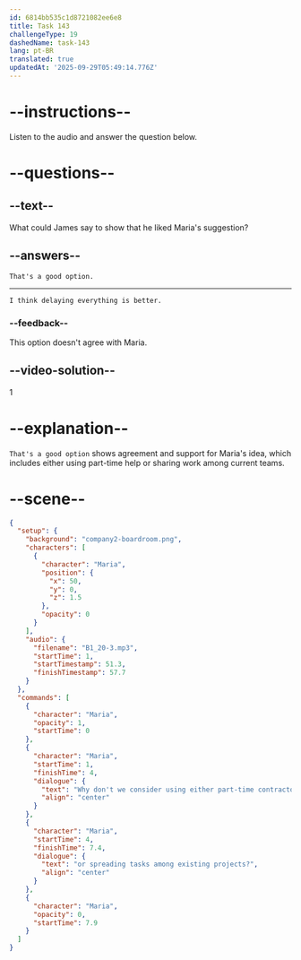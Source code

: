 ```yaml
---
id: 6814bb535c1d8721082ee6e8
title: Task 143
challengeType: 19
dashedName: task-143
lang: pt-BR
translated: true
updatedAt: '2025-09-29T05:49:14.776Z'
---
```


<!-- (Audio) Maria: Why don't we consider using either part-time contractors or spreading tasks among existing projects? -->

<!-- SPEAKING -->

# --instructions--

Listen to the audio and answer the question below.

# --questions--

## --text--

What could James say to show that he liked Maria's suggestion?

## --answers--

`That's a good option.`

---

`I think delaying everything is better.`

### --feedback--

This option doesn't agree with Maria.

## --video-solution--

1

# --explanation--

`That's a good option` shows agreement and support for Maria's idea, which includes either using part-time help or sharing work among current teams.


# --scene--

```json
{
  "setup": {
    "background": "company2-boardroom.png",
    "characters": [
      {
        "character": "Maria",
        "position": {
          "x": 50,
          "y": 0,
          "z": 1.5
        },
        "opacity": 0
      }
    ],
    "audio": {
      "filename": "B1_20-3.mp3",
      "startTime": 1,
      "startTimestamp": 51.3,
      "finishTimestamp": 57.7
    }
  },
  "commands": [
    {
      "character": "Maria",
      "opacity": 1,
      "startTime": 0
    },
    {
      "character": "Maria",
      "startTime": 1,
      "finishTime": 4,
      "dialogue": {
        "text": "Why don't we consider using either part-time contractors",
        "align": "center"
      }
    },
    {
      "character": "Maria",
      "startTime": 4,
      "finishTime": 7.4,
      "dialogue": {
        "text": "or spreading tasks among existing projects?",
        "align": "center"
      }
    },
    {
      "character": "Maria",
      "opacity": 0,
      "startTime": 7.9
    }
  ]
}
```
